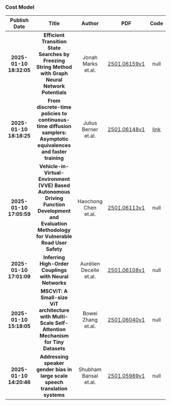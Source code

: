 
### Cost Model
|Publish Date|Title|Author|PDF|Code|
| :---: | :---: | :---: | :---: | :---: |
|**2025-01-10 18:32:05**|**Efficient Transition State Searches by Freezing String Method with Graph   Neural Network Potentials**|Jonah Marks et.al.|[2501.06159v1](http://arxiv.org/abs/2501.06159v1)|null|
|**2025-01-10 18:18:25**|**From discrete-time policies to continuous-time diffusion samplers:   Asymptotic equivalences and faster training**|Julius Berner et.al.|[2501.06148v1](http://arxiv.org/abs/2501.06148v1)|[link](https://github.com/gfnorg/gfn-diffusion)|
|**2025-01-10 17:05:59**|**Vehicle-in-Virtual-Environment (VVE) Based Autonomous Driving Function   Development and Evaluation Methodology for Vulnerable Road User Safety**|Haochong Chen et.al.|[2501.06113v1](http://arxiv.org/abs/2501.06113v1)|null|
|**2025-01-10 17:01:09**|**Inferring High-Order Couplings with Neural Networks**|Aurélien Decelle et.al.|[2501.06108v1](http://arxiv.org/abs/2501.06108v1)|null|
|**2025-01-10 15:18:05**|**MSCViT: A Small-size ViT architecture with Multi-Scale Self-Attention   Mechanism for Tiny Datasets**|Bowei Zhang et.al.|[2501.06040v1](http://arxiv.org/abs/2501.06040v1)|null|
|**2025-01-10 14:20:46**|**Addressing speaker gender bias in large scale speech translation systems**|Shubham Bansal et.al.|[2501.05989v1](http://arxiv.org/abs/2501.05989v1)|null|
